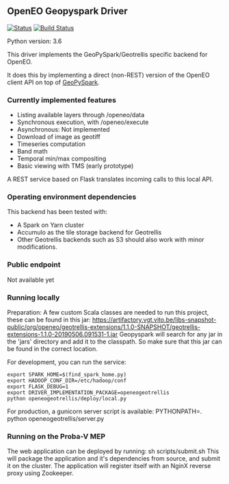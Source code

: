 ## OpenEO Geopyspark Driver

[![Status](https://img.shields.io/badge/Status-proof--of--concept-yellow.svg)]()
[![Build Status](https://travis-ci.org/Open-EO/openeo-geopyspark-driver.svg?branch=master)](https://travis-ci.org/Open-EO/openeo-geopyspark-driver)

Python version: 3.6

This driver implements the GeoPySpark/Geotrellis specific backend for OpenEO.

It does this by implementing a direct (non-REST) version of the OpenEO client API on top 
of [GeoPySpark](https://github.com/locationtech-labs/geopyspark/). 

### Currently implemented features
- Listing available layers through /openeo/data
- Synchronous execution, with /openeo/execute
- Asynchronous: Not implemented
- Download of image as geotiff
- Timeseries computation
- Band math
- Temporal min/max compositing
- Basic viewing with TMS (early prototype)


A REST service based on Flask translates incoming calls to this local API.

### Operating environment dependencies
This backend has been tested with:
- A Spark on Yarn cluster
- Accumulo as the tile storage backend for Geotrellis
- Other Geotrellis backends such as S3 should also work with minor modifications.

### Public endpoint
Not available yet

### Running locally
Preparation:
A few custom Scala classes are needed to run this project, these can be found in this jar:
https://artifactory.vgt.vito.be/libs-snapshot-public/org/openeo/geotrellis-extensions/1.1.0-SNAPSHOT/geotrellis-extensions-1.1.0-20190506.091531-1.jar
Geopyspark will search for any jar in the 'jars' directory and add it to the classpath. So make
sure that this jar can be found in the correct location.
 
For development, you can run the service:

    export SPARK_HOME=$(find_spark_home.py)
    export HADOOP_CONF_DIR=/etc/hadoop/conf
    export FLASK_DEBUG=1
    export DRIVER_IMPLEMENTATION_PACKAGE=openeogeotrellis
    python openeogeotrellis/deploy/local.py


For production, a gunicorn server script is available:
PYTHONPATH=. python openeogeotrellis/server.py 

### Running on the Proba-V MEP
The web application can be deployed by running:
sh scripts/submit.sh
This will package the application and it's dependencies from source, and submit it on the cluster. The application will register itself with an NginX reverse proxy using Zookeeper.
